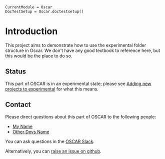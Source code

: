 ```@meta
CurrentModule = Oscar
DocTestSetup = Oscar.doctestsetup()
```

# Introduction

This project aims to demonstrate how to use the experimental folder structure in Oscar.
We don't have any good textbook to reference here, but this would be the place to do so.

## Status

This part of OSCAR is in an experimental state; please see [Adding new projects to experimental](@ref) for what this means.

## Contact

Please direct questions about this part of OSCAR to the following people:
* [My Name](https://my-webpage.com/)
* [Other Devs Name](https://other-devs-webpage.com/)

You can ask questions in the [OSCAR Slack](https://www.oscar-system.org/community/#slack).

Alternatively, you can [raise an issue on github](https://www.oscar-system.org/community/#how-to-report-issues).

